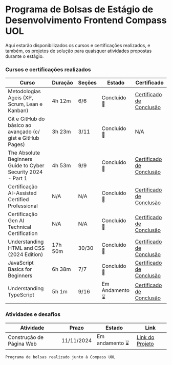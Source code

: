 # Programa de Bolsas de Estágio de Desenvolvimento Frontend Compass UOL

Aqui estarão disponibilizados os cursos e certificações realizados, e também, os projetos de solução para quaisquer atividades propostas durante o estágio.

### Cursos e certificações realizados
 Curso | Duração | Seções | Estado | Certificado 
-------|---------|--------|--------|-------------
Metodologias Ágeis (XP, Scrum, Lean e Kanban) | 4h 12m | 6/6 | Concluído :checkered_flag: | [Certificado de Conclusão](https://compassuol.udemy.com/certificate/UC-05f94aa4-8696-472a-ab6c-5bbe76069f84/ "Link para o certificado de conclusão")
Git e GitHub do básico ao avançado (c/ gist e GitHub Pages) | 3h 23m | 3/11 | Concluído :checkered_flag: | N/A
The Absolute Beginners Guide to Cyber Security 2024 - Part 1 | 4h 53m | 9/9 | Concluído :checkered_flag: | [Certificado de Conclusão](https://compassuol.udemy.com/certificate/UC-eb1a950a-c738-43fd-a835-27a4cd2ed6d4/ "Link para o certificado de conclusão") 
Certificação AI-Assisted Certified Professional | N/A | N/A | Concluído :checkered_flag: | [Certificado de Conclusão](https://www.linkedin.com/feed/update/urn:li:activity:7259291633022619648/ "Link para o certificado de conclusão")
Certificação Gen AI Technical Certification | N/A | N/A | Concluído :checkered_flag: | [Certificado de Conclusão](https://www.linkedin.com/feed/update/urn:li:activity:7259290463608709120/ "Link para o certificado de conclusão")
Understanding HTML and CSS (2024 Edition) | 17h 50m | 30/30 | Concluído :checkered_flag: | [Certificado de Conclusão](https://compassuol.udemy.com/certificate/UC-2cb2fd79-fab4-4227-a833-d87c00428307/ "Link para o certificado de conclusão")
JavaScript Basics for Beginners | 6h 38m | 7/7 | Concluído :checkered_flag: | [Certificado de Conclusão](https://compassuol.udemy.com/certificate/UC-8ef26bde-76f0-4fc4-bb1b-c75e753a798c/ "Link para o certificado de conclusão")
Understanding TypeScript | 5h 1m | 9/16 | Em Andamento :hourglass: | [Certificado de Conclusão](# "Link a ser adicionado")

### Atividades e desafios
 Atividade | Prazo | Estado | Link
-----------|-------|--------|------ 
Construção de Página Web | 11/11/2024 | Em andamento :hourglass: | [Link do Projeto](https://github.com/joaov-sha/Estagio-Compass-UOL/tree/main/desafios/desafio02 "Link para os arquivos do projeto")

 ```Programa de bolsas realizado junto à Compass UOL```